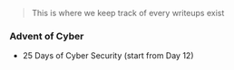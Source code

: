 > This is where we keep track of every writeups exist

### Advent of Cyber
* 25 Days of Cyber Security (start from Day 12)